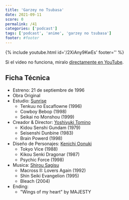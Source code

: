 ```yaml
---
title: 'Garzey no Tsubasa'
date: 2021-09-11
score: 0
permalink: /41
categories: ['podcast']
tags: ['podcast', 'anime', 'garzey no tsubasa']
footer: #footer
---
```


{% include youtube.html id='/2XiAny9KwEs' footer='' %}

Si el video no funciona, miralo [directamente en YouTube](https://youtu.be//2XiAny9KwEs).

<!-- Tambien podes [descargar el mp3](CHANGEME). -->

## Ficha Técnica

- Estreno: 21 de septiembre de 1996
- Obra Original
- Estudio: [Sunrise](https://anilist.co/studio/14)
    - Tenkuu no Escaflowne (1996)
    - Cowboy Bebop (1998)
    - Seikai no Monshou (1999)
- Creador & Director: [Yoshiyuki Tomino](https://anilist.co/staff/97337)
    - Kidou Senshi Gundam (1979)
    - Seisenshi Dunbine (1983)
    - Brain Powerd (1998)
- Diseño de Personajes: [Kenichi Oonuki](https://anilist.co/staff/123020)
    - Tokyo Vice (1988)
    - Kikou Senki Dragonar (1987)
    - Psychic Force (1998)
- Musica: [Shirou Sagisu](https://anilist.co/staff/100147)
    - Macross II: Lovers Again (1992)
    - Shin Seiki Evangelion (1995)
    - Bleach (2004)
- Ending:
    - "Wings of my heart" by MAJESTY
